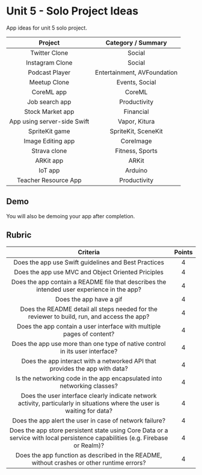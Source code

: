 # Unit 5 - Solo Project Ideas

App ideas for unit 5 solo project.

| Project | Category / Summary |
|:------:|:------:|
| Twitter Clone | Social |
| Instagram Clone | Social |
| Podcast Player | Entertainment, AVFoundation |
| Meetup Clone | Events, Social |
| CoreML app | CoreML |
| Job search app | Productivity |
| Stock Market app | Financial |
| App using server-side Swift | Vapor, Kitura |
| SpriteKit game | SpriteKit, SceneKit |
| Image Editing app | CoreImage |
| Strava clone | Fitness, Sports |
| ARKit app | ARKit |
| IoT app | Arduino |
| Teacher Resource App | Productivity |


## Demo 

You will also be demoing your app after completion. 

## Rubric 

| Criteria | Points |
|:---------:|:--------:|
| Does the app use Swift guidelines and Best Practices | 4 |
| Does the app use MVC and Object Oriented Priciples | 4 |
| Does the app contain a README file that describes the intended user experience in the app? | 4 |
| Does the app have a gif | 4 |
| Does the README detail all steps needed for the reviewer to build, run, and access the app? | 4 |
| Does the app contain a user interface with multiple pages of content? | 4 |
| Does the app use more than one type of native control in its user interface? | 4 |
| Does the app interact with a networked API that provides the app with data? | 4 |
| Is the networking code in the app encapsulated into networking classes? | 4 |
| Does the user interface clearly indicate network activity, particularly in situations where the user is waiting for data? |  4 |
| Does the app alert the user in case of network failure? | 4 |
| Does the app store persistent state using Core Data or a service with local persistence capabilities (e.g. Firebase or Realm)? | 4 |
| Does the app function as described in the README, without crashes or other runtime errors? | 4 |
